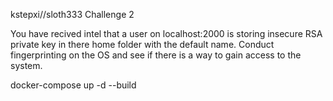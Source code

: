 
kstepxi//sloth333 Challenge 2


You have recived intel that a user on localhost:2000 is storing insecure RSA private key in there home folder with the default name. Conduct fingerprinting on the OS and see if there is a way to gain access to the system.


docker-compose up -d --build


